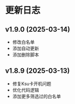 # 更新日志

## v1.9.0 (2025-03-14)
- 修改白名单
- 添加自动更新
- 添加删除脚本

## v1.8.9 (2025-03-13)
- 修复Ksu卡开机问题
- 优化代码逻辑
- 添加更多筛选过的白名单